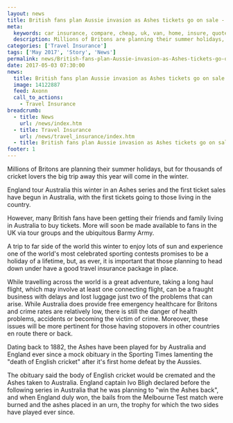 ```yaml
---
layout: news
title: British fans plan Aussie invasion as Ashes tickets go on sale - Quotezone.co.uk
meta:
  keywords: car insurance, compare, cheap, uk, van, home, insure, quotes, online, comparison, bike, loans, life
  description: Millions of Britons are planning their summer holidays, but for thousands of cricket lovers the big trip away this year will come in the winter
categories: ['Travel Insurance']
tags: ['May 2017', 'Story', 'News']
permalink: news/British-fans-plan-Aussie-invasion-as-Ashes-tickets-go-on-sale.htm
date: 2017-05-03 07:30:00
news:
  title: British fans plan Aussie invasion as Ashes tickets go on sale
  image: 14122887
  feed: Axonn
  call_to_actions:
    - Travel Insurance
breadcrumb:
  - title: News
    url: /news/index.htm
  - title: Travel Insurance
    url: /news/travel_insurance/index.htm
  - title: British fans plan Aussie invasion as Ashes tickets go on sale
footer: 1
---
```


Millions of Britons are planning their summer holidays, but for thousands of cricket lovers the big trip away this year will come in the winter.

England tour Australia this winter in an Ashes series and the first ticket sales have begun in Australia, with the first tickets going to those living in the country.

However, many British fans have been getting their friends and family living in Australia to buy tickets. More will soon be made available to fans in the UK via tour groups and the ubiquitous Barmy Army.&nbsp;

A trip to far side of the world this winter to enjoy lots of sun and experience one of the world&#39;s most celebrated sporting contests promises to be a holiday of a lifetime, but, as ever, it is important that those planning to head down under have a good travel insurance package in place.

While travelling across the world is a great adventure, taking a long haul flight, which may involve at least one connecting flight, can be a fraught business with delays and lost luggage just two of the problems that can arise. While Australia does provide free emergency healthcare for Britons and crime rates are relatively low, there is still the danger of health problems, accidents or becoming the victim of crime. Moreover, these issues will be more pertinent for those having stopovers in other countries en route there or back.

Dating back to 1882, the Ashes have been played for by Australia and England ever since a mock obituary in the Sporting Times lamenting the &quot;death of English cricket&quot; after it&#39;s first home defeat by the Aussies.

The obituary said the body of English cricket would be cremated and the Ashes taken to Australia. England captain Ivo Bligh declared before the following series in Australia that he was planning to &quot;win the Ashes back&quot;, and when England duly won, the bails from the Melbourne Test match were burned and the ashes placed in an urn, the trophy for which the two sides have played ever since.
